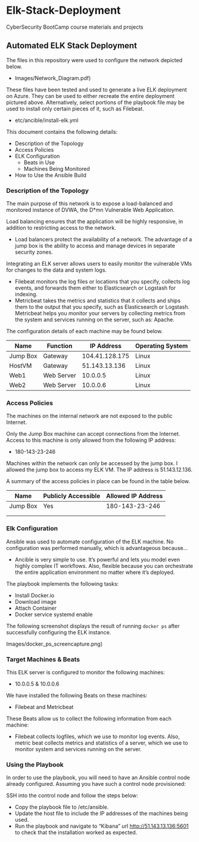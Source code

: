 # Elk-Stack-Deployment
CyberSecurity BootCamp course materials and projects
## Automated ELK Stack Deployment

The files in this repository were used to configure the network depicted below.

-	Images/Network_Diagram.pdf)

These files have been tested and used to generate a live ELK deployment on Azure. They can be used to either recreate the entire deployment pictured above. Alternatively, select portions of the playbook file may be used to install only certain pieces of it, such as Filebeat.

-	etc/ancible/install-elk.yml

This document contains the following details:
- Description of the Topology
- Access Policies
- ELK Configuration
  - Beats in Use
  - Machines Being Monitored
- How to Use the Ansible Build


### Description of the Topology

The main purpose of this network is to expose a load-balanced and monitored instance of DVWA, the D*mn Vulnerable Web Application.

Load balancing ensures that the application will be highly responsive, in addition to restricting access to the network.
-	Load balancers protect the availability of a network. The advantage of a jump box is the ability to access and manage devices in separate security zones. 

Integrating an ELK server allows users to easily monitor the vulnerable VMs for changes to the data and system logs.
- Filebeat monitors the log files or locations that you specify, collects log events, and forwards them either to Elasticsearch or Logstash for indexing.
- Metricbeat takes the metrics and statistics that it collects and ships them to the output that you specify, such as Elasticsearch or Logstash. Metricbeat helps you monitor your servers by collecting metrics from the system and services running on the server, such as: Apache. 

The configuration details of each machine may be found below.

| Name     | Function    | IP Address     | Operating System |
|----------|-------------|----------------|------------------|
| Jump Box | Gateway     | 104.41.128.175 | Linux            |
| HostVM   | Gateway     | 51.143.13.136  | Linux            |
| Web1     | Web Server  |  10.0.0.5      | Linux            |
| Web2     | Web Server  |  10.0.0.6      | Linux            |


### Access Policies

The machines on the internal network are not exposed to the public Internet. 

Only the Jump Box machine can accept connections from the Internet. Access to this machine is only allowed from the following IP address:
-	180-143-23-246

Machines within the network can only be accessed by the jump box.
I allowed the jump box to access my ELK VM. The IP address is 51.143.12.136. 

A summary of the access policies in place can be found in the table below.

| Name     | Publicly Accessible | Allowed IP Address   |
|----------|---------------------|----------------------|
| Jump Box | Yes                 |   180-143-23-246     |
|          |                     |                      |
|          |                     |                      |

### Elk Configuration

Ansible was used to automate configuration of the ELK machine. No configuration was performed manually, which is advantageous because...
-	Ancible is very simple to use. It’s powerful and lets you model even highly complex IT workflows. Also, flexible because you can orchestrate the entire application environment no matter where it’s deployed.

The playbook implements the following tasks:
- Install Docker.io 
- Download image
- Attach Container
- Docker service systemd enable

The following screenshot displays the result of running `docker ps` after successfully configuring the ELK instance.

Images/docker_ps_screencapture.png)

### Target Machines & Beats
This ELK server is configured to monitor the following machines:
 - 10.0.0.5 & 10.0.0.6 

We have installed the following Beats on these machines:
- Filebeat and Metricbeat

These Beats allow us to collect the following information from each machine:
- Filebeat collects logfiles, which we use to monitor log events. Also, metric beat collects metrics and statistics of a server, which we use to monitor system and services running on the server. 

### Using the Playbook
In order to use the playbook, you will need to have an Ansible control node already configured. Assuming you have such a control node provisioned: 

SSH into the control node and follow the steps below:
- Copy the playbook file to /etc/ansible. 
- Update the host file to include the IP addresses of the machines being used. 
- Run the playbook and navigate to “Kibana” url http://51.143.13.136:5601 to check that the installation worked as expected.

